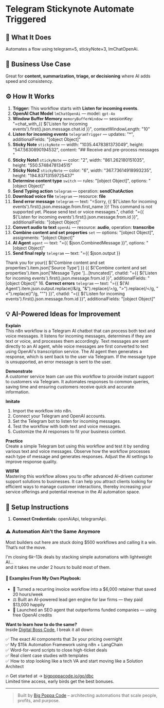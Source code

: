# Telegram Stickynote Automate Triggered
## 🚀 What It Does
Automates a flow using telegram×5, stickyNote×3, lmChatOpenAi.

## 💼 Business Use Case
Great for **content, summarization, triage, or decisioning** where AI adds speed and consistency.

## ⚙️ How It Works
1. **Trigger:** This workflow starts with **Listen for incoming events**.
2. **OpenAI Chat Model** `lmChatOpenAi` — model: `gpt-4o`
3. **Window Buffer Memory** `memoryBufferWindow` — sessionKey: "=chat_with_{{ $('Listen for incoming events').first().json.message.chat.id }}", contextWindowLength: "10"
4. **Listen for incoming events** `telegramTrigger` — updates: "*", additionalFields: "[object Object]"
5. **Sticky Note** `stickyNote` — width: "1035.4478381373049", height: "547.5630890194532", content: "## Receive and pre-process messages 
"
6. **Sticky Note1** `stickyNote` — color: "2", width: "861.262180151035", height: "550.5748478134515"
7. **Sticky Note2** `stickyNote` — color: "6", width: "367.73614918993235", height: "194.83713159725437"
8. **Determine content type** `switch` — rules: "[object Object]", options: "[object Object]"
9. **Send Typing action** `telegram` — operation: **sendChatAction**
10. **Download voice file** `telegram` — resource: **file**
11. **Send error message** `telegram` — text: "=Sorry, {{ $('Listen for incoming events').first().json.message.from.first_name }}! This command is not supported yet. Please send text or voice messages.", chatId: "={{ $('Listen for incoming events').first().json.message.from.id }}", additionalFields: "[object Object]"
12. **Convert audio to text** `openAi` — resource: **audio**, operation: **transcribe**
13. **Combine content and set properties** `set` — options: "[object Object]", assignments: "[object Object]"
14. **AI Agent** `agent` — text: "={{ $json.CombinedMessage }}", options: "[object Object]"
15. **Send final reply** `telegram` — text: "={{ $json.output }} 

Thank you for your{{ $('Combine content and set properties').item.json['Source Type'] }} {{ $('Combine content and set properties').item.json['Message Type ']…[truncated]", chatId: "={{ $('Listen for incoming events').first().json.message.from.id }}", additionalFields: "[object Object]"
16. **Correct errors** `telegram` — text: "={{ $('AI Agent').item.json.output.replace(/&/g, "&amp;").replace(/>/g, "&gt;").replace(/</g, "&lt;").replace(/"/g, "&quot;") }}", chatId: "={{ $('Listen for incoming events').first().json.message.from.id }}", additionalFields: "[object Object]"

## 💡 AI-Powered Ideas for Improvement
**Explain**  
This n8n workflow is a Telegram AI chatbot that can process both text and voice messages. It listens for incoming messages, determines if they are text or voice, and processes them accordingly. Text messages are sent directly to an AI agent, while voice messages are first converted to text using OpenAI's transcription service. The AI agent then generates a response, which is sent back to the user via Telegram. If the message type is unsupported, an error message is sent to the user.

**Demonstrate**  
A customer service team can use this workflow to provide instant support to customers via Telegram. It automates responses to common queries, saving time and ensuring customers receive quick and accurate information.

**Imitate**  
1. Import the workflow into n8n.
2. Connect your Telegram and OpenAI accounts.
3. Set the Telegram bot to listen for incoming messages.
4. Test the workflow with both text and voice messages.
5. Customize the AI responses to fit your business context.

**Practice**  
Create a simple Telegram bot using this workflow and test it by sending various text and voice messages. Observe how the workflow processes each type of message and generates responses. Adjust the AI settings to improve response quality.

**WIIFM**  
Mastering this workflow allows you to offer advanced AI-driven customer support solutions to businesses. It can help you attract clients looking for efficient ways to manage customer interactions, thereby increasing your service offerings and potential revenue in the AI automation space.

## 🔧 Setup Instructions
1. **Connect Credentials:** openAiApi, telegramApi.

### ⚠️ Automation Ain’t the Same Anymore

Most builders out here are stuck doing $500 workflows and calling it a win.  
That’s not the move.  

I'm closing $6k–$13k deals by stacking simple automations with lightweight AI...  
and it takes me under 2 hours to build most of them.

#### 🧠 Examples From My Own Playbook:
- 🔁 Turned a recurring invoice workflow into a $6,000 retainer that saved 20 hours/week  
- ⚖️ Built an AI-powered lead gen engine for law firms — they paid $13,000 happily  
- 🚀 Launched an SEO agent that outperforms funded companies — using free OpenAI credits  

**Want to learn how to do the same?**  
Inside [Digital Boss Code](https://bigpoppacode.io/go/dbc), I break it all down:

✅ The exact AI components that 3x your pricing overnight  
✅ My $15k Automation Framework using n8n + LangChain  
✅ Word-for-word scripts to close high-ticket deals  
✅ Real client case studies with templates  
✅ How to stop looking like a tech VA and start moving like a Solution Architect  

🔥 Get started at → [bigpoppacode.io/go/dbc](https://bigpoppacode.io/go/dbc)  
Limited time access, early birds get the best bonuses.

---
> Built by [Big Poppa Code](https://bigpoppacode.io) – architecting automations that scale people, profits, and purpose.
